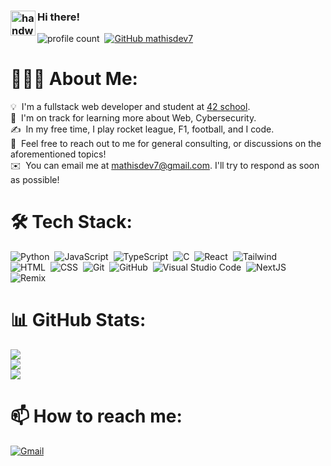 ### <img alt="handwavegif" src="https://user-images.githubusercontent.com/39513876/112366216-8cfe7400-8cfe-11eb-8116-7d3dbae20e97.gif" width='40' align="left"/> Hi there!
![profile count](https://komarev.com/ghpvc/?username=mathisdev7&color=red)&nbsp;
[![GitHub mathisdev7](https://img.shields.io/github/followers/mathisdev7?label=follow&style=social)](https://github.com/mathisdev7)&nbsp;
# 👨🏻‍💻 About Me:

💡 &nbsp;I'm a fullstack web developer and student at [42 school](https://42perpignan.fr/).\
🌱 &nbsp;I'm on track for learning more about Web, Cybersecurity.\
✍️ &nbsp;In my free time, I play rocket league, F1, football, and I code.\
💬 &nbsp;Feel free to reach out to me for general consulting, or discussions on the aforementioned topics!\
✉️ &nbsp;You can email me at mathisdev7@gmail.com. I'll try to respond as soon as possible!


# 🛠 Tech Stack:
![Python](https://img.shields.io/badge/-Python-05122A?style=flat&logo=python)&nbsp;
![JavaScript](https://img.shields.io/badge/-JavaScript-05122A?style=flat&logo=javascript)&nbsp;
![TypeScript](https://shields.io/badge/TypeScript-05122A?style=flat&logo=Typescript&logoColor=A8B9CC)&nbsp;
![C](https://img.shields.io/badge/-C-05122A?style=flat&logo=C&logoColor=A8B9CC)&nbsp;
![React](https://img.shields.io/badge/React-05122A?&style=flat&logo=react)&nbsp;
![Tailwind](https://img.shields.io/badge/Tailwindcss-05122A?&style=flat&logo=tailwindcss)\
![HTML](https://img.shields.io/badge/-HTML-05122A?style=flat&logo=HTML5)&nbsp;
![CSS](https://img.shields.io/badge/-CSS-05122A?style=flat&logo=CSS3&logoColor=1572B6)&nbsp;
![Git](https://img.shields.io/badge/-Git-05122A?style=flat&logo=git)&nbsp;
![GitHub](https://img.shields.io/badge/-GitHub-05122A?style=flat&logo=github)&nbsp;
![Visual Studio Code](https://img.shields.io/badge/-Visual%20Studio%20Code-05122A?style=flat&logo=visual-studio-code&logoColor=007ACC)&nbsp;
![NextJS](https://img.shields.io/badge/Next.js-05122A?style=flat&logo=nextdotjs&logoColor=white)&nbsp;
![Remix](https://img.shields.io/badge/Remix-05122A?style=flat&logo=remix&logoColor=white)&nbsp;

# 📊 GitHub Stats:
![](https://github-readme-stats.vercel.app/api?username=mathisdev7&theme=cobalt&hide_border=false&include_all_commits=true&count_private=true)<br/>
![](https://github-readme-streak-stats.herokuapp.com/?user=mathisdev7&theme=cobalt&hide_border=false)<br/>
![](https://github-readme-stats.vercel.app/api/top-langs/?username=mathisdev7&theme=cobalt&hide_border=false&include_all_commits=true&count_private=true&layout=compact)


# 📫 How to reach me:


<a href="mailto:mathisdev7@gmail.com"><img alt="Gmail" src="https://img.shields.io/badge/Gmail-D14836?style=flat&logo=gmail&logoColor=white" /></a> &nbsp;
